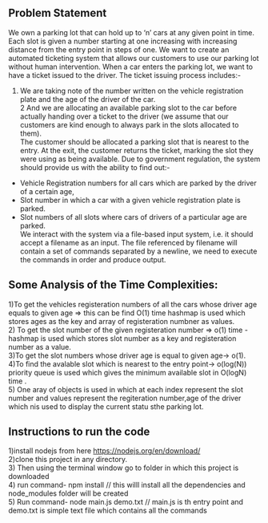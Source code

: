 ## Problem Statement
We own a parking lot that can hold up to ‘n’ cars at any given point in time. Each slot is given a number starting at one increasing with increasing distance from the entry point in steps of one. We want to create an automated ticketing system that allows our customers to use our parking lot without human intervention.
When a car enters the parking lot, we want to have a ticket issued to the driver. The ticket issuing process includes:-
1. We are taking note of the number written on the vehicle registration plate and the age of the driver of the car.<br/>
2  And we are allocating an available parking slot to the car before actually handing over a ticket to the driver (we assume that our customers are kind enough to always park in the slots allocated to them).<br/>
The customer should be allocated a parking slot that is nearest to the entry. At the exit, the customer returns the ticket, marking the slot they were using as being available.
Due to government regulation, the system should provide us with the ability to find out:-<br/>
- Vehicle Registration numbers for all cars which are parked by the driver of a certain age,<br/>
- Slot number in which a car with a given vehicle registration plate is parked. <br/>
- Slot numbers of all slots where cars of drivers of a particular age are parked.<br/>
We interact with the system via a file-based input system, i.e. it should accept a filename as an input. The file referenced by filename will contain a set of commands separated by a newline, we need to execute the commands in order and produce output.<br/>


## Some Analysis of the Time Complexities:
1)To get the vehicles registeration numbers of all the cars whose driver age  equals to given age => this can be find O(1) time hashmap is used which stores ages as the key and array of registeration numbner as values. <br/>
2) To get the slot number of the given registeration number => o(1) time -hashmap is used which stores slot number as a key and registeration number as a value. <br/>
3)To get the slot numbers whose driver age is equal to given age-> o(1). <br/>
4)To find the avalable slot which is nearest to the entry point-> o(log(N)) priority queue is used which gives the minimum available slot in O(logN)  time . <br/>
5) One aray of objects is used in which at each  index represent the slot number and values represent the regiteration number,age of the driver which nis used to display the current statu sthe parking lot. <br/>

## Instructions to run the code
1)install nodejs from here https://nodejs.org/en/download/ <br/>
2)clone this project in any directory. <br/>
3) Then using the terminal window go to folder in which this project is downloaded <br/>
4) run command-  npm install                  // this willl install all the dependencies and node_modules folder will be created <br/>
5) Run command- node main.js demo.txt         // main.js is th entry point and demo.txt is simple text file which contains all the commands <br/>

